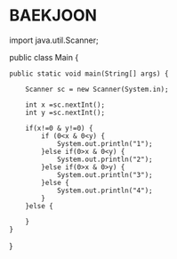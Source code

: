 # BAEKJOON


import java.util.Scanner;

public class Main {

	public static void main(String[] args) {
		
		Scanner sc = new Scanner(System.in);
		
		int x =sc.nextInt();
		int y =sc.nextInt();
		
		if(x!=0 & y!=0) {
			if (0<x & 0<y) {
				System.out.println("1");
			}else if(0>x & 0<y) {
				System.out.println("2");
			}else if(0>x & 0>y) {
				System.out.println("3");
			}else {
				System.out.println("4");
			}
		}else {
			
		}
	}

}
